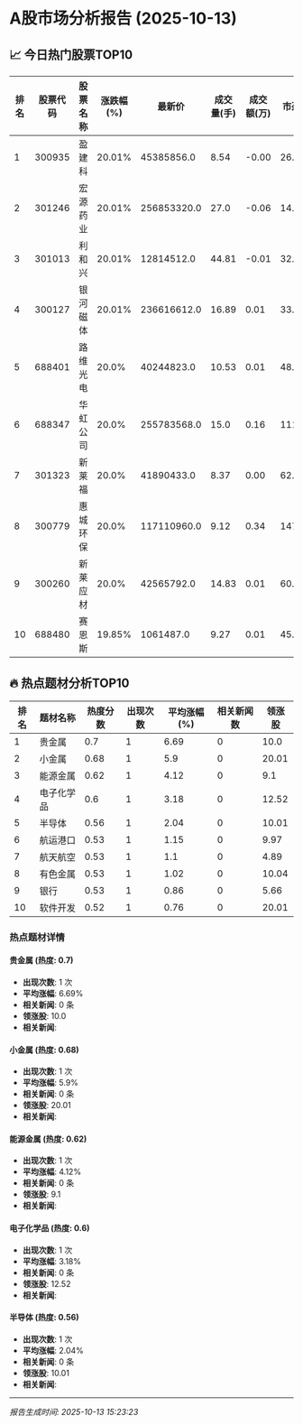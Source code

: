 # A股市场分析报告 (2025-10-13)

## 📈 今日热门股票TOP10

| 排名 | 股票代码 | 股票名称 | 涨跌幅(%) | 最新价 | 成交量(手) | 成交额(万) | 市盈率 | 市值(亿) |
|------|----------|----------|-----------|--------|------------|------------|--------|----------|
| 1 | 300935 | 盈建科 | 20.01% | 45385856.0 | 8.54 | -0.00 | 26.88 | -0.00 |
| 2 | 301246 | 宏源药业 | 20.01% | 256853320.0 | 27.0 | -0.06 | 14.2 | -0.00 |
| 3 | 301013 | 利和兴 | 20.01% | 12814512.0 | 44.81 | -0.01 | 32.04 | -0.00 |
| 4 | 300127 | 银河磁体 | 20.01% | 236616612.0 | 16.89 | 0.01 | 33.15 | 0.00 |
| 5 | 688401 | 路维光电 | 20.0% | 40244823.0 | 10.53 | 0.01 | 48.0 | 0.00 |
| 6 | 688347 | 华虹公司 | 20.0% | 255783568.0 | 15.0 | 0.16 | 111.5 | -0.00 |
| 7 | 301323 | 新莱福 | 20.0% | 41890433.0 | 8.37 | 0.00 | 62.11 | -0.00 |
| 8 | 300779 | 惠城环保 | 20.0% | 117110960.0 | 9.12 | 0.34 | 147.01 | -0.00 |
| 9 | 300260 | 新莱应材 | 20.0% | 42565792.0 | 14.83 | 0.01 | 60.22 | -0.00 |
| 10 | 688480 | 赛恩斯 | 19.85% | 1061487.0 | 9.27 | 0.01 | 45.2 | -0.00 |

## 🔥 热点题材分析TOP10

| 排名 | 题材名称 | 热度分数 | 出现次数 | 平均涨幅(%) | 相关新闻数 | 领涨股 |
|------|----------|----------|----------|-------------|------------|--------|
| 1 | 贵金属 | 0.7 | 1 | 6.69 | 0 | 10.0 |
| 2 | 小金属 | 0.68 | 1 | 5.9 | 0 | 20.01 |
| 3 | 能源金属 | 0.62 | 1 | 4.12 | 0 | 9.1 |
| 4 | 电子化学品 | 0.6 | 1 | 3.18 | 0 | 12.52 |
| 5 | 半导体 | 0.56 | 1 | 2.04 | 0 | 10.01 |
| 6 | 航运港口 | 0.53 | 1 | 1.15 | 0 | 9.97 |
| 7 | 航天航空 | 0.53 | 1 | 1.1 | 0 | 4.89 |
| 8 | 有色金属 | 0.53 | 1 | 1.02 | 0 | 10.04 |
| 9 | 银行 | 0.53 | 1 | 0.86 | 0 | 5.66 |
| 10 | 软件开发 | 0.52 | 1 | 0.76 | 0 | 20.01 |

### 热点题材详情


#### 贵金属 (热度: 0.7)
- **出现次数**: 1 次
- **平均涨幅**: 6.69%
- **相关新闻**: 0 条
- **领涨股**: 10.0
- **相关新闻**:

#### 小金属 (热度: 0.68)
- **出现次数**: 1 次
- **平均涨幅**: 5.9%
- **相关新闻**: 0 条
- **领涨股**: 20.01
- **相关新闻**:

#### 能源金属 (热度: 0.62)
- **出现次数**: 1 次
- **平均涨幅**: 4.12%
- **相关新闻**: 0 条
- **领涨股**: 9.1
- **相关新闻**:

#### 电子化学品 (热度: 0.6)
- **出现次数**: 1 次
- **平均涨幅**: 3.18%
- **相关新闻**: 0 条
- **领涨股**: 12.52
- **相关新闻**:

#### 半导体 (热度: 0.56)
- **出现次数**: 1 次
- **平均涨幅**: 2.04%
- **相关新闻**: 0 条
- **领涨股**: 10.01
- **相关新闻**:

---
*报告生成时间: 2025-10-13 15:23:23*
